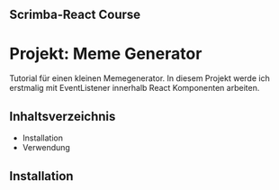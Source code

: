 Scrimba-React Course
--------------------

# Projekt: Meme Generator

Tutorial für einen kleinen Memegenerator.
In diesem Projekt werde ich erstmalig mit EventListener innerhalb React Komponenten arbeiten. 

## Inhaltsverzeichnis


- Installation
- Verwendung


## Installation

